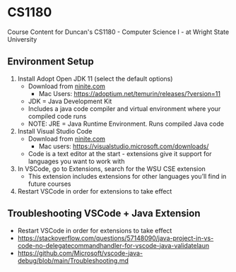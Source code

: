 # CS1180
Course Content for Duncan's CS1180 - Computer Science I - at Wright State University

## Environment Setup

1. Install Adopt Open JDK 11 (select the default options)
    - Download from [ninite.com](https://ninite.com/)
        - Mac Users: https://adoptium.net/temurin/releases/?version=11
    - JDK = Java Development Kit
    - Includes a java code compiler and virtual environment where your compiled code runs
    - NOTE: JRE = Java Runtime Environment. Runs compiled Java code
2. Install Visual Studio Code
    - Download from [ninite.com](https://ninite.com/)
        - Mac users: https://visualstudio.microsoft.com/downloads/
    - Code is a text editor at the start - extensions give it support for languages you want to work with
3. In VSCode, go to Extensions, search for the WSU CSE extension
    - This extension includes extensions for other languages you’ll find in future courses
4. Restart VSCode in order for extensions to take effect


## Troubleshooting VSCode + Java Extension
- Restart VSCode in order for extensions to take effect
- https://stackoverflow.com/questions/57148090/java-project-in-vs-code-no-delegatecommandhandler-for-vscode-java-validatelaun
- https://github.com/Microsoft/vscode-java-debug/blob/main/Troubleshooting.md

